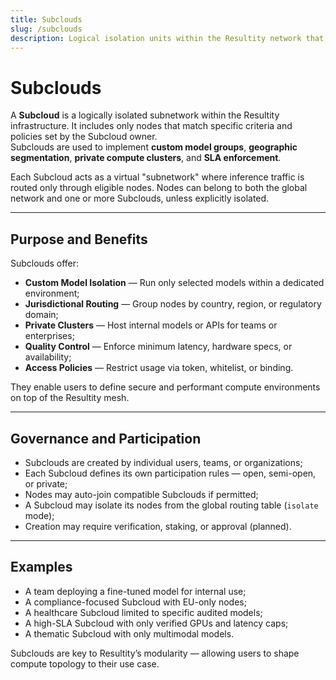 ```yaml
---
title: Subclouds
slug: /subclouds
description: Logical isolation units within the Resultity network that define custom node groups, model access, and SLAs.
---
```


# Subclouds

A **Subcloud** is a logically isolated subnetwork within the Resultity infrastructure. It includes only nodes that match specific criteria and policies set by the Subcloud owner.  
Subclouds are used to implement **custom model groups**, **geographic segmentation**, **private compute clusters**, and **SLA enforcement**.

Each Subcloud acts as a virtual "subnetwork" where inference traffic is routed only through eligible nodes. Nodes can belong to both the global network and one or more Subclouds, unless explicitly isolated.

---

## Purpose and Benefits

Subclouds offer:

- **Custom Model Isolation** — Run only selected models within a dedicated environment;
- **Jurisdictional Routing** — Group nodes by country, region, or regulatory domain;
- **Private Clusters** — Host internal models or APIs for teams or enterprises;
- **Quality Control** — Enforce minimum latency, hardware specs, or availability;
- **Access Policies** — Restrict usage via token, whitelist, or binding.

They enable users to define secure and performant compute environments on top of the Resultity mesh.

---

## Governance and Participation

- Subclouds are created by individual users, teams, or organizations;
- Each Subcloud defines its own participation rules — open, semi-open, or private;
- Nodes may auto-join compatible Subclouds if permitted;
- A Subcloud may isolate its nodes from the global routing table (`isolate` mode);
- Creation may require verification, staking, or approval (planned).

---

## Examples

- A team deploying a fine-tuned model for internal use;
- A compliance-focused Subcloud with EU-only nodes;
- A healthcare Subcloud limited to specific audited models;
- A high-SLA Subcloud with only verified GPUs and latency caps;
- A thematic Subcloud with only multimodal models.

Subclouds are key to Resultity’s modularity — allowing users to shape compute topology to their use case.

